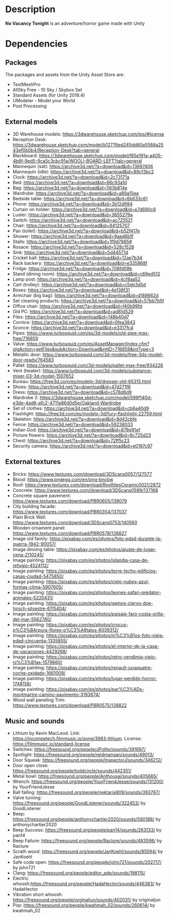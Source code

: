 # Description
**No Vacancy Tonight** is an adventure/horror game made with Unity

# Dependencies

## Packages
The packages and assets from the Unity Asset Store are:

 - TextMeshPro
 - AllSky Free - 10 Sky / Skybox Set
 - Standard Assets (for Unity 2018.4)
 - UModeler - Model your World
 - Post Processing

## External models
- 3D Warehouse models: https://3dwarehouse.sketchup.com/tos/#license
- Reception Desk: https://3dwarehouse.sketchup.com/model/b12776ed245dd80a5588a2543ef0b0b4/Reception-Desk?tab=general
- Blackboard: https://3dwarehouse.sketchup.com/model/f85e191a-a405-4b6f-9ed5-9ca5c3cbc91a/WOOLI-BOARD-LEFT?tab=general
- Mannequin (sat): https://archive3d.net/?a=download&id=13697406
- Mannequin (idle): https://archive3d.net/?a=download&id=89cf3bc2
- Clock: https://archive3d.net/?a=download&id=2c73171a
- Bed: https://archive3d.net/?a=download&id=66c93a1d
- Bag: https://archive3d.net/?a=download&id=563b814e
- Wardrobe: https://archive3d.net/?a=download&id=a89a15ea
- Bedside table: https://archive3d.net/?a=download&id=6b633c61
- Phone: https://archive3d.net/?a=download&id=3b12d994
- Curtain on holder: https://archive3d.net/?a=download&id=e7d690c8
- Luster: https://archive3d.net/?a=download&id=3655279a
- Switch: https://archive3d.net/?a=download&id=ac725521
- Chair: https://archive3d.net/?a=download&id=84125707
- Pan (toilet): https://archive3d.net/?a=download&id=b52f417e
- Shower: https://archive3d.net/?a=download&id=9aad6b1f
- Stalls: https://archive3d.net/?a=download&id=1f9d7865#
- Rosace: https://archive3d.net/?a=download&id=528c1528
- Sink: https://archive3d.net/?a=download&id=5d44571d
- Cricket ball: https://archive3d.net/?a=download&id=12ae7b34
- Rack backery: https://archive3d.net/?a=download&id=e335868f
- Fridge: https://archive3d.net/?a=download&id=708fd09b
- Stand (dining room): https://archive3d.net/?a=download&id=c89ed512
- Lamp post: https://archive3d.net/?a=download&id=4cf8aa52
- Cart (trolley): https://archive3d.net/?a=download&id=c5eb3d5d 
- Boxes: https://archive3d.net/?a=download&id=4e138f31
- Armchair (big bag): https://archive3d.net/?a=download&id=d188662d 
- Set cleaning products: https://archive3d.net/?a=download&id=57bb7b5f
- Office chair: https://archive3d.net/?a=download&id=f40b99fd 
- Old PC: https://archive3d.net/?a=download&id=ad81d529 
- Files: https://archive3d.net/?a=download&id=148b40d7 
- Cornice: https://archive3d.net/?a=download&id=0fea3843 
- Sconce: https://archive3d.net/?a=download&id=e3317fc4 
- Pipes: https://www.turbosquid.com/es/3d-models/old-pipe-max-free/716859
- Valve: https://www.turbosquid.com/es/AssetManager/Index.cfm?stgAction=getFiles&subAction=Download&intID=716859&intType=3 
- Metallic door: https://www.turbosquid.com/3d-models/free-3ds-model-door-ready/764583 
- Pallet: https://www.turbosquid.com/3d-models/pallet-max-free/934226
- Vent (heater): https://www.turbosquid.com/3d-models/substance-mixer-03-3d-model-1507652
- Bureau: https://free3d.com/es/modelo-3d/dresser-old-65315.html 
- Shoes: https://archive3d.net/?a=download&id=47d271f6
- Dress: https://archive3d.net/?a=download&id=c578d6d9
- Wardrobe 2: https://3dwarehouse.sketchup.com/model/599f140d-e3de-4ad8-afc2-4711a86d0d5e/Oakland-Wardrobe
- Set of clothes: https://archive3d.net/?a=download&id=cb6a40d9
- Flashlight: https://free3d.com/es/modelo-3d/fury-flashlight-22759.html
- Skeleton: https://archive3d.net/?a=download&id=8d42cbfe 
- Fence: https://archive3d.net/?a=download&id=59238033
- Indian God: https://archive3d.net/?a=download&id=878e91ef
- Picture flowers: https://archive3d.net/?a=download&id=8c725d23
- Chest: https://archive3d.net/?a=download&id=72ff5c23
- Security camera: https://archive3d.net/?a=download&id=e0197c97 

## External textures 
- Bricks: https://www.textures.com/download/3DScans0057/127577
- Blood: https://www.pngegg.com/en/png-bncbw
- Roof: https://www.textures.com/download/RooftilesCeramic0021/2872
- Concrete: https://www.textures.com/download/3DScans0599/137168
- Concrete square pavement: https://www.textures.com/download/PBR0605/139079
- City building facade: https://www.textures.com/download/PBR0354/137037 
- Plain Brick Wall: https://www.textures.com/download/3DScans0753/140560 
- Wooden ornament panel: https://www.textures.com/download/PBR0578/138827
- Image old family: https://pixabay.com/es/photos/foto-edad-durante-la-guerra-1942-90057/
- Image dinning table: https://pixabay.com/es/photos/ajuste-de-lugar-cena-2110245/
- Image painting: https://pixabay.com/es/photos/islandia-casa-de-refugio-4524112/
- Image painting: https://pixabay.com/es/photos/torre-techo-edificios-casas-ciudad-5475850/
- Image painting: https://pixabay.com/es/photos/cielo-nubes-azul-formas-clima-5907605/
- Image painting: https://pixabay.com/es/photos/leones-safari-predator-animales-5220431/
- Image painting: https://pixabay.com/es/photos/gamos-ciervo-doe-hirsch-silvestre-6115404/
- Image painting: https://pixabay.com/es/photos/paisaje-faro-costa-orilla-del-mar-5562780/
- Image painting: https://pixabay.com/es/photos/crocus-p%C3%BArpura-flores-p%C3%A9talos-6039312/
- Image painting: https://pixabay.com/es/photos/ni%C3%B1os-foto-vieja-edad-cincuenta-1335855/
- Image painting: https://pixabay.com/es/photos/el-interior-de-la-casa-de-vacaciones-4429268/
- Image painting: https://pixabay.com/es/photos/retro-vendimia-viejo-ni%C3%B1as-1579660/ 
- Image painting: https://pixabay.com/es/photos/renault-juvaquatre-coche-oxidado-1661009/ 
- Image painting: https://pixabay.com/es/photos/lugar-perdido-horror-1748158/ 
- Image painting: https://pixabay.com/es/photos/par%C3%ADs-montmartre-camino-pavimento-3193674/ 
- Wood wall paneling Trim: https://www.textures.com/download/PBR0575/138822



## Music and sounds
- Lithium by Kevin MacLeod. Link: https://incompetech.filmmusic.io/song/3983-lithium. License: https://filmmusic.io/standard-license
-  Switches: https://freesound.org/people/JPolito/sounds/391697/
- Spotlight: https://freesound.org/people/reidmangan/sounds/49013/
- Door Squeak: https://freesound.org/people/InspectorJ/sounds/346212/ 
- Door open close: https://freesound.org/people/toddcircle/sounds/442351/
- Metal bowl: https://freesound.org/people/Anthousai/sounds/405665/
- Wrench: https://freesound.org/people/YourFriendJesse/sounds/131200/ by YourFriendJesse
- Ball falling: https://freesound.org/people/nektaria909/sounds/393767/
- Valve turning: https://freesound.org/people/GoodListener/sounds/322453/ by GoodListener
- Beep: https://freesound.org/people/anthonychartier2020/sounds/560188/ by anthonychartier2020
- Beep Success: https://freesound.org/people/pan14/sounds/263133/ by pan14
- Beep Failure: https://freesound.org/people/Raclure/sounds/483598/ by Raclure
- Scrath wood: https://freesound.org/people/JanKoehl/sounds/85594/ by JanKoehl
- Safe code open: https://freesound.org/people/john721/sounds/202717/ by john721
- Clang: https://freesound.org/people/editor_adp/sounds/198115/
- Electric whoosh:https://freesound.org/people/HadaHector/sounds/446383/ by HadaHector
- Vibration short whoosh: https://freesound.org/people/orginaljun/sounds/402031/ by originaljun
- Pop: https://freesound.org/people/kwahmah_02/sounds/260614/ by kwahmah_02
